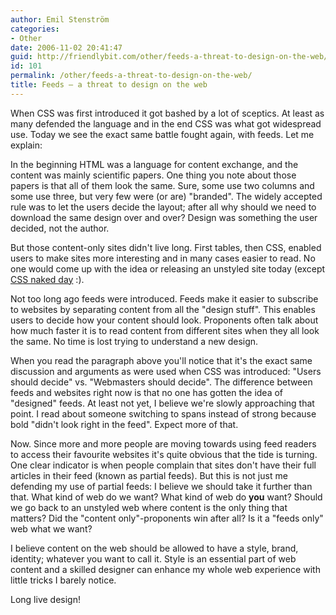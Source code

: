 ```yaml
---
author: Emil Stenström
categories:
- Other
date: 2006-11-02 20:41:47
guid: http://friendlybit.com/other/feeds-a-threat-to-design-on-the-web/
id: 101
permalink: /other/feeds-a-threat-to-design-on-the-web/
title: Feeds – a threat to design on the web
---
```


When CSS was first introduced it got bashed by a lot of sceptics. At least as many defended the language and in the end CSS was what got widespread use. Today we see the exact same battle fought again, with feeds. Let me explain:

In the beginning HTML was a language for content exchange, and the content was mainly scientific papers. One thing you note about those papers is that all of them look the same. Sure, some use two columns and some use three, but very few were (or are) "branded". The widely accepted rule was to let the users decide the layout; after all why should we need to download the same design over and over? Design was something the user decided, not the author.

But those content-only sites didn't live long. First tables, then CSS, enabled users to make sites more interesting and in many cases easier to read. No one would come up with the idea or releasing an unstyled site today (except [CSS naked day](http://www.dustindiaz.com/naked-day/) :).

Not too long ago feeds were introduced. Feeds make it easier to subscribe to websites by separating content from all the "design stuff". This enables users to decide how your content should look. Proponents often talk about how much faster it is to read content from different sites when they all look the same. No time is lost trying to understand a new design.

When you read the paragraph above you'll notice that it's the exact same discussion and arguments as were used when CSS was introduced: "Users should decide" vs. "Webmasters should decide". The difference between feeds and websites right now is that no one has gotten the idea of "designed" feeds. At least not yet, I believe we're slowly approaching that point. I read about someone switching to spans instead of strong because bold "didn't look right in the feed". Expect more of that.

Now. Since more and more people are moving towards using feed readers to access their favourite websites it's quite obvious that the tide is turning. One clear indicator is when people complain that sites don't have their full articles in their feed (known as partial feeds). But this is not just me defending my use of partial feeds: I believe we should take it further than that. What kind of web do we want? What kind of web do **you** want? Should we go back to an unstyled web where content is the only thing that matters? Did the "content only"-proponents win after all? Is it a "feeds only" web what we want?

I believe content on the web should be allowed to have a style, brand, identity; whatever you want to call it. Style is an essential part of web content and a skilled designer can enhance my whole web experience with little tricks I barely notice.

Long live design!
